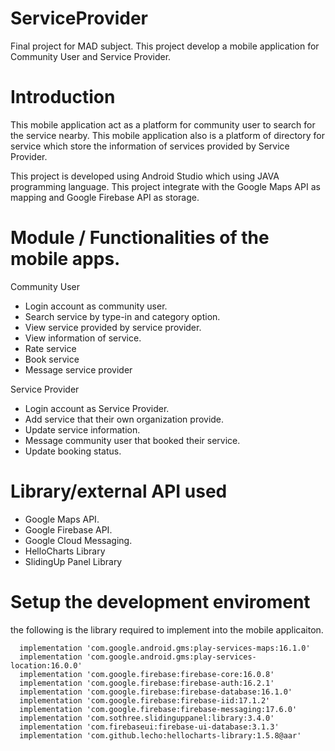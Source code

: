 # ServiceProvider
Final project for MAD subject. This project develop a mobile application for Community User and Service Provider.

# Introduction
This mobile application act as a platform for community user to search for the service nearby. This mobile application also is a platform of directory for service which store the information of services provided by Service Provider.

This project is developed using Android Studio which using JAVA programming language. This project integrate with the Google Maps API as mapping and Google Firebase API as storage.

# Module / Functionalities of the mobile apps.
Community User
-	Login account as community user.
-	Search service by type-in and category option.
-	View service provided by service provider.
-	View information of service.
-	Rate service
-	Book service
-	Message service provider


Service Provider
-	Login account as Service Provider.
-	Add service that their own organization provide.
-	Update service information.
-	Message community user that booked their service.
-	Update booking status.


# Library/external API used
- Google Maps API.
- Google Firebase API.
- Google Cloud Messaging.
- HelloCharts Library
- SlidingUp Panel Library

# Setup the development enviroment
the following is the library required to implement into the mobile applicaiton. 
```
  implementation 'com.google.android.gms:play-services-maps:16.1.0'
  implementation 'com.google.android.gms:play-services-location:16.0.0'
  implementation 'com.google.firebase:firebase-core:16.0.8'
  implementation 'com.google.firebase:firebase-auth:16.2.1'
  implementation 'com.google.firebase:firebase-database:16.1.0'
  implementation 'com.google.firebase:firebase-iid:17.1.2'
  implementation 'com.google.firebase:firebase-messaging:17.6.0'
  implementation 'com.sothree.slidinguppanel:library:3.4.0'
  implementation 'com.firebaseui:firebase-ui-database:3.1.3'
  implementation 'com.github.lecho:hellocharts-library:1.5.8@aar'
```
